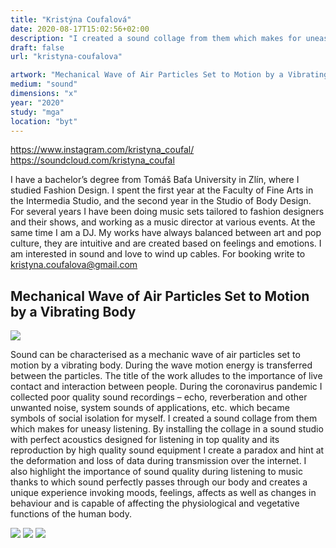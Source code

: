 ```yaml
---
title: "Kristýna Coufalová"
date: 2020-08-17T15:02:56+02:00
description: "I created a sound collage from them which makes for uneasy listening. By installing the collage in a sound studio with perfect acoustics designed for listening in top quality and its reproduction by high quality sound equipment I create a paradox and hint at the deformation and loss of data during transmission over the internet."
draft: false
url: "kristyna-coufalova"

artwork: "Mechanical Wave of Air Particles Set to Motion by a Vibrating Body"
medium: "sound"
dimensions: "x"
year: "2020"
study: "mga"
location: "byt"
---
```


https://www.instagram.com/kristyna_coufal/
https://soundcloud.com/kristyna_coufal

I have a bachelor’s degree from Tomáš Baťa University in Zlín, where I studied Fashion Design. I spent the first year at the Faculty of Fine Arts in the Intermedia Studio, and the second year in the Studio of Body Design. For several years I have been doing music sets tailored to fashion designers and their shows, and working as a music director at various events. At the same time I am a DJ. My works have always balanced between art and pop culture, they are intuitive and are created based on feelings and emotions. I am interested in sound and love to wind up cables. For booking write to kristyna.coufalova@gmail.com


## Mechanical Wave of Air Particles Set to Motion by a Vibrating Body

![](/students/coufalova/1.jpg)

Sound can be characterised as a mechanic wave of air particles set to motion by a vibrating body. During the wave motion energy is transferred between the particles. The title of the work alludes to the importance of live contact and interaction between people. During the coronavirus pandemic I collected poor quality sound recordings – echo, reverberation and other unwanted noise, system sounds of applications, etc. which became symbols of social isolation for myself. I created a sound collage from them which makes for uneasy listening. By installing the collage in a sound studio with perfect acoustics designed for listening in top quality and its reproduction by high quality sound equipment I create a paradox and hint at the deformation and loss of data during transmission over the internet. I also highlight the importance of sound quality during listening to music thanks to which sound perfectly passes through our body and creates a unique experience invoking moods, feelings, affects as well as changes in behaviour and is capable of affecting the physiological and vegetative functions of the human body.

![](/students/coufalova/2.jpg)
![](/students/coufalova/3.jpg)
![](/students/coufalova/4.jpg)
